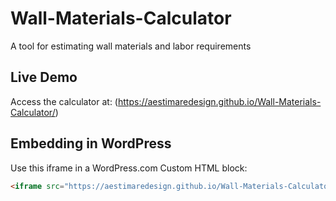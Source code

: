 # Wall-Materials-Calculator
A tool for estimating wall materials and labor requirements


## Live Demo
Access the calculator at: (https://aestimaredesign.github.io/Wall-Materials-Calculator/)

## Embedding in WordPress
Use this iframe in a WordPress.com Custom HTML block:
```html
<iframe src="https://aestimaredesign.github.io/Wall-Materials-Calculator/" width="100%" height="800px" frameborder="0"></iframe>
